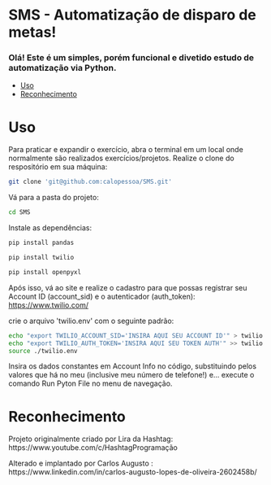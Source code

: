 # SMS - Automatização de disparo de metas!

### Olá! Este é um simples, porém funcional e divetido estudo de automatização via Python. 

- [Uso](#uso)
- [Reconhecimento](#reconhecimento)

# Uso

Para praticar e expandir o exercício, abra o terminal em um local onde normalmente são realizados exercícios/projetos. 
Realize o clone do respositório em sua máquina:

```bash
git clone 'git@github.com:calopessoa/SMS.git'
```

Vá para a pasta do projeto:

```bash
cd SMS
```

Instale as dependências:

```bash
pip install pandas
```
```bash
pip install twilio
```
```bash
pip install openpyxl
```

Após isso, vá ao site e realize o cadastro para que possas registrar seu Account ID (account_sid) e o autenticador (auth_token):
https://www.twilio.com/

crie o arquivo 'twilio.env' com o seguinte padrão:

```bash
echo "export TWILIO_ACCOUNT_SID='INSIRA AQUI SEU ACCOUNT ID'" > twilio.env
echo "export TWILIO_AUTH_TOKEN='INSIRA AQUI SEU TOKEN AUTH'" >> twilio.env
source ./twilio.env
```

Insira os dados constantes em Account Info no código, substituindo pelos valores que há no meu (inclusive meu número de telefone!) e...
execute o comando Run Pyton File no menu de navegação.

# Reconhecimento

<p>Projeto originalmente criado por Lira da Hashtag: https://www.youtube.com/c/HashtagProgramação </p>
<p>Alterado e implantado por Carlos Augusto : https://www.linkedin.com/in/carlos-augusto-lopes-de-oliveira-2602458b/ </p>
